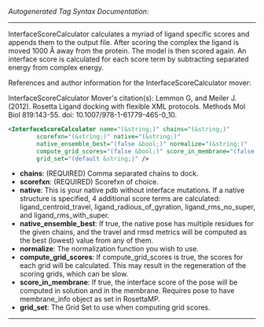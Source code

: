 <!-- THIS IS AN AUTOGENERATED FILE: Don't edit it directly, instead change the schema definition in the code itself. -->

_Autogenerated Tag Syntax Documentation:_

---
InterfaceScoreCalculator calculates a myriad of ligand specific scores and appends them to the output file. After scoring the complex the ligand is moved 1000 Å away from the protein. The model is then scored again. An interface score is calculated for each score term by subtracting separated energy from complex energy.

References and author information for the InterfaceScoreCalculator mover:

InterfaceScoreCalculator Mover's citation(s):
Lemmon G, and Meiler J.  (2012).  Rosetta Ligand docking with flexible XML protocols.  Methods Mol Biol 819:143-55.  doi: 10.1007/978-1-61779-465-0_10.

```xml
<InterfaceScoreCalculator name="(&string;)" chains="(&string;)"
        scorefxn="(&string;)" native="(&string;)"
        native_ensemble_best="(false &bool;)" normalize="(&string;)"
        compute_grid_scores="(false &bool;)" score_in_membrane="(false &bool;)"
        grid_set="(default &string;)" />
```

-   **chains**: (REQUIRED) Comma separated chains to dock.
-   **scorefxn**: (REQUIRED) Scorefxn of choice.
-   **native**: This is your native pdb without interface mutations. If a native structure is specified, 4 additional score terms are calculated: ligand_centroid_travel, ligand_radious_of_gyration, ligand_rms_no_super, and ligand_rms_with_super.
-   **native_ensemble_best**: If true, the native pose has multiple residues for the given chains, and the travel and rmsd metrics will be computed as the best (lowest) value from any of them.
-   **normalize**: The normalization function you wish to use.
-   **compute_grid_scores**: If compute_grid_scores is true, the scores for each grid will be calculated. This may result in the regeneration of the scoring grids, which can be slow.
-   **score_in_membrane**: If true, the interface score of the pose will be computed in solution and in the membrane. Requires pose to have membrane_info object as set in RosettaMP.
-   **grid_set**: The Grid Set to use when computing grid scores.

---

